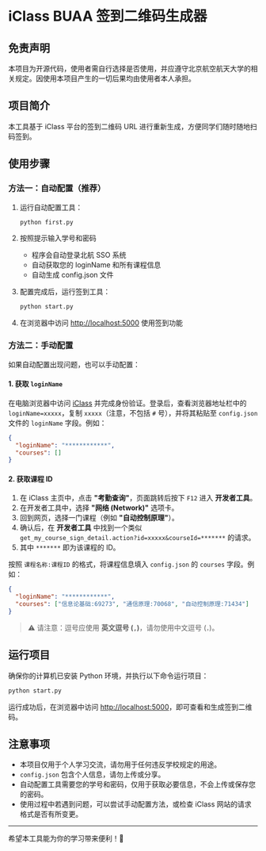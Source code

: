 # iClass BUAA 签到二维码生成器

## 免责声明

本项目为开源代码，使用者需自行选择是否使用，并应遵守北京航空航天大学的相关规定。因使用本项目产生的一切后果均由使用者本人承担。

## 项目简介

本工具基于 iClass 平台的签到二维码 URL 进行重新生成，方便同学们随时随地扫码签到。

## 使用步骤

### 方法一：自动配置（推荐）

1. 运行自动配置工具：

   ```sh
   python first.py
   ```

2. 按照提示输入学号和密码

   - 程序会自动登录北航 SSO 系统
   - 自动获取您的 loginName 和所有课程信息
   - 自动生成 config.json 文件

3. 配置完成后，运行签到工具：

   ```sh
   python start.py
   ```

4. 在浏览器中访问 [http://localhost:5000](http://localhost:5000) 使用签到功能

### 方法二：手动配置

如果自动配置出现问题，也可以手动配置：

#### 1. 获取 `loginName`

在电脑浏览器中访问 [iClass](https://iclass.buaa.edu.cn:8346/) 并完成身份验证。登录后，查看浏览器地址栏中的 `loginName=xxxxx`，复制 `xxxxx`（注意，不包括 `#` 号），并将其粘贴至 `config.json` 文件的 `loginName` 字段。例如：

```json
{
  "loginName": "************",
  "courses": []
}
```

#### 2. 获取课程 ID

1. 在 iClass 主页中，点击 **"考勤查询"**，页面跳转后按下 `F12` 进入 **开发者工具**。
2. 在开发者工具中，选择 **"网络 (Network)"** 选项卡。
3. 回到网页，选择一门课程（例如 **"自动控制原理"**）。
4. 确认后，在 **开发者工具** 中找到一个类似 `get_my_course_sign_detail.action?id=xxxxx&courseId=*******` 的请求。
5. 其中 `*******` 即为该课程的 ID。

按照 `课程名称:课程ID` 的格式，将课程信息填入 `config.json` 的 `courses` 字段。例如：

```json
{
  "loginName": "************",
  "courses": ["信息论基础:69273", "通信原理:70068", "自动控制原理:71434"]
}
```

> ⚠️ 请注意：逗号应使用 **英文逗号 (`,`)**，请勿使用中文逗号 (`，`)。

## 运行项目

确保你的计算机已安装 Python 环境，并执行以下命令运行项目：

```sh
python start.py
```

运行成功后，在浏览器中访问 [http://localhost:5000](http://localhost:5000)，即可查看和生成签到二维码。

## 注意事项

- 本项目仅用于个人学习交流，请勿用于任何违反学校规定的用途。
- `config.json` 包含个人信息，请勿上传或分享。
- 自动配置工具需要您的学号和密码，仅用于获取必要信息，不会上传或保存您的密码。
- 使用过程中若遇到问题，可以尝试手动配置方法，或检查 iClass 网站的请求格式是否有所变更。

---

希望本工具能为你的学习带来便利！🚀
